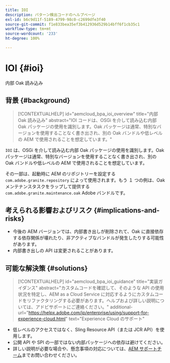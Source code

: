 ```yaml
---
title: IOI
description: パターン検出コードのヘルプページ
exl-id: b6c9d11f-5189-4799-98c0-c2699dfe3f40
source-git-commit: f1e833bea35ef3b412936d529b14bff6f1cb35c1
workflow-type: tm+mt
source-wordcount: '233'
ht-degree: 100%

---
```


# IOI {#ioi}

内部 Oak 読み込み

## 背景 {#background}

>[!CONTEXTUALHELP]
>id="aemcloud_bpa_ioi_overview"
>title="内部 Oak 読み込み"
>abstract="IOI コードは、OSGi を介して読み込む内部 Oak パッケージの使用を識別します。Oak パッケージは通常、特別なバージョンを使用することなく書き出され、別の Oak バンドルや低レベルの AEM で使用されることを想定しています。"

`IOI` は、OSGi を介して読み込む内部 Oak パッケージの使用を識別します。Oak パッケージは通常、特別なバージョンを使用することなく書き出され、別の Oak バンドルや低レベルの AEM で使用されることを想定しています。

その一部は、起動時に AEM のリポジトリーを設定する `com.adobe.granite.repository` によって使用されます。もう １ つの例は、Oak メンテナンスタスクをラップして提供する `com.adobe.granite.maintenance.oak` Adobe バンドルです。

## 考えられる影響およびリスク {#implications-and-risks}

* 今後の AEM バージョンでは、内部書き出しが削除されて、Oak に直接依存する依存関係が壊れたり、非アクティブなバンドルが発生したりする可能性があります。
* 内部書き出しの API は変更されることがあります。

## 可能な解決策 {#solutions}

>[!CONTEXTUALHELP]
>id="aemcloud_bpa_ioi_guidance"
>title="実装ガイダンス"
>abstract="カスタムコードを確認して、そのような API の使用状況を特定し、AEM as a Cloud Service に対応するようにカスタムコードをリファクタリングする必要があります。ヘルプおよび詳しい説明については、アドビサポートにご連絡ください。"
>additional-url="https://helpx.adobe.com/jp/enterprise/using/support-for-experience-cloud.html" text="Experience Cloud のサポート"

* 低レベルのアクセスではなく、Sling Resource API（または JCR API）を使用します。
* 公開 API や SPI の一部ではない内部パッケージへの依存は避けてください。
* 詳しい説明が必要な場合や、懸念事項の対応については、[AEM サポートチーム](https://helpx.adobe.com/jp/enterprise/using/support-for-experience-cloud.html)までお問い合わせください。

